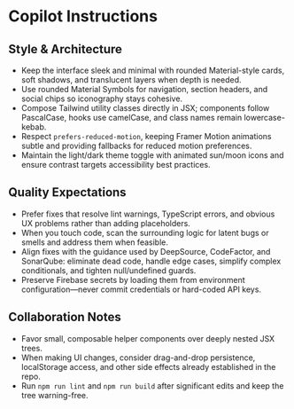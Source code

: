 # Copilot Instructions

## Style & Architecture

- Keep the interface sleek and minimal with rounded Material-style cards, soft shadows, and translucent layers when depth is needed.
- Use rounded Material Symbols for navigation, section headers, and social chips so iconography stays cohesive.
- Compose Tailwind utility classes directly in JSX; components follow PascalCase, hooks use camelCase, and class names remain lowercase-kebab.
- Respect `prefers-reduced-motion`, keeping Framer Motion animations subtle and providing fallbacks for reduced motion preferences.
- Maintain the light/dark theme toggle with animated sun/moon icons and ensure contrast targets accessibility best practices.

## Quality Expectations

- Prefer fixes that resolve lint warnings, TypeScript errors, and obvious UX problems rather than adding placeholders.
- When you touch code, scan the surrounding logic for latent bugs or smells and address them when feasible.
- Align fixes with the guidance used by DeepSource, CodeFactor, and SonarQube: eliminate dead code, handle edge cases, simplify complex conditionals, and tighten null/undefined guards.
- Preserve Firebase secrets by loading them from environment configuration—never commit credentials or hard-coded API keys.

## Collaboration Notes

- Favor small, composable helper components over deeply nested JSX trees.
- When making UI changes, consider drag-and-drop persistence, localStorage access, and other side effects already established in the repo.
- Run `npm run lint` and `npm run build` after significant edits and keep the tree warning-free.
